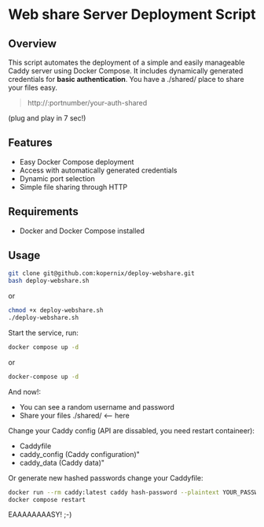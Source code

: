 # Web share Server Deployment Script


## Overview

This script automates the deployment of a simple and easily manageable Caddy server using Docker Compose. 
It includes dynamically generated credentials for **basic authentication**. You have a ./shared/ place to share your files easy.

> http://<your-host>:portnumber/your-auth-shared

(plug and play in 7 sec!) 

## Features

- Easy Docker Compose deployment
- Access with automatically generated credentials
- Dynamic port selection
- Simple file sharing through HTTP

## Requirements

- Docker and Docker Compose installed

## Usage

```bash
git clone git@github.com:kopernix/deploy-webshare.git
bash deploy-webshare.sh
```
or

```bash
chmod +x deploy-webshare.sh
./deploy-webshare.sh
```

Start the service, run:

```bash    
docker compose up -d
```
or
```bash
docker-compose up -d  
```
And now!:

- You can see a random username and password
- Share your files ./shared/ <-- here

Change your Caddy config (API are dissabled, you need restart containeer):

- Caddyfile
- caddy_config (Caddy configuration)" 
- caddy_data (Caddy data)"

Or generate new hashed passwords change your Caddyfile:

```bash
docker run --rm caddy:latest caddy hash-password --plaintext YOUR_PASSWORD
docker compose restart
```

EAAAAAAAASY! ;-)


